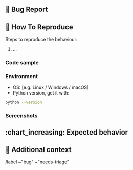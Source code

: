 <!-- If something isn't working 🔧 -->

## :bug: Bug Report

<!-- A clear and concise description of what the bug is. -->

## :microscope: How To Reproduce

Steps to reproduce the behaviour:

1. ...

### Code sample

<!-- If applicable, attach a minimal code sample to reproduce the described issue. -->

### Environment

* OS: [e.g. Linux / Windows / macOS]
* Python version, get it with:

```bash
python --version
```

### Screenshots

<!-- If applicable, add screenshots to help explain your problem. -->

## :chart_increasing: Expected behavior

<!-- A clear and concise description of what you expected to happen. -->

## :paperclip: Additional context

<!-- Add any other context about the problem here. -->

/label ~"bug" ~"needs-triage"
